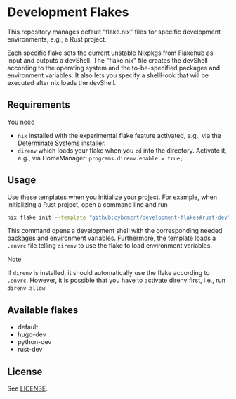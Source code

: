 # Development Flakes

This repository manages default "flake.nix" files for specific development environments, e.g., a Rust project.

Each specific flake sets the current unstable Nixpkgs from Flakehub as input and outputs a devShell. The "flake.nix" file creates the devShell according to the operating system and the to-be-specified packages and environment variables. It also lets you specify a shellHook that will be executed after nix loads the devShell.

## Requirements

You need

- `nix` installed with the experimental flake feature activated, e.g., via the [Determinate Systems installer](https://determinate.systems/nix-installer/).
- `direnv` which loads your flake when you `cd` into the directory. Activate it, e.g., via HomeManager: `programs.direnv.enable = true;`

## Usage

Use these templates when you initialize your project.
For example, when initializing a Rust project, open a command line and run

```sh
nix flake init --template "github:cybrmzrt/development-flakes#rust-dev"
```

This command opens a development shell with the corresponding needed packages and environment variables. Furthermore, the template loads a `.envrc` file telling `direnv` to use the flake to load environment variables.

> [!Note]
> If `direnv` is installed, it should automatically use the flake according to `.envrc`. However, it is possible that you have to activate direnv first, i.e., run `direnv allow`.

## Available flakes

- default
- hugo-dev
- python-dev
- rust-dev

## License

See [LICENSE](./LICENCE).
